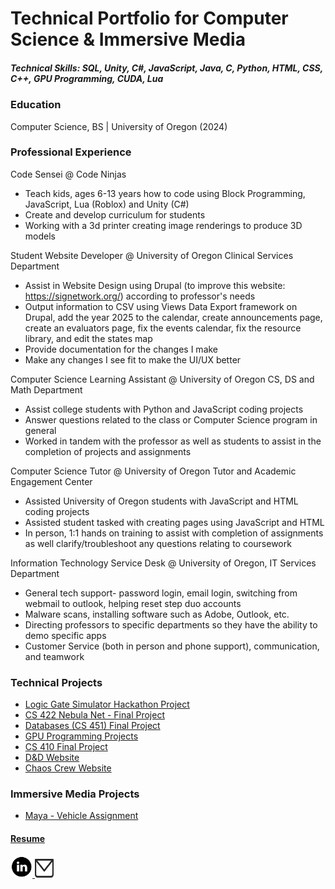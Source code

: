 # Technical Portfolio for Computer Science & Immersive Media 

##### Technical Skills: SQL, Unity, C#, JavaScript, Java, C, Python, HTML, CSS, C++, GPU Programming, CUDA, Lua

### Education
Computer Science, BS | University of Oregon (2024)

### Professional Experience
Code Sensei @ Code Ninjas
  - Teach kids, ages 6-13 years how to code using Block Programming, JavaScript, Lua (Roblox) and Unity (C#)
  - Create and develop curriculum for students
  - Working with a 3d printer creating image renderings to produce 3D models

Student Website Developer @ University of Oregon Clinical Services Department
  - Assist in Website Design using Drupal (to improve this website: https://signetwork.org/) according to professor's needs
  - Output information to CSV using Views Data Export framework on Drupal, add the year 2025 to the calendar, create announcements page, create an evaluators page, fix the events calendar, fix the resource library, and edit the states map
  - Provide documentation for the changes I make
  - Make any changes I see fit to make the UI/UX better

Computer Science Learning Assistant @ University of Oregon CS, DS and Math Department
  - Assist college students with Python and JavaScript coding projects
  - Answer questions related to the class or Computer Science program in general
  - Worked in tandem with the professor as well as students to assist in the completion of projects and assignments

Computer Science Tutor @ University of Oregon Tutor and Academic Engagement Center
  - Assisted University of Oregon students with JavaScript and HTML coding projects
  - Assisted student tasked with creating pages using JavaScript and HTML
  - In person, 1:1 hands on training to assist with completion of assignments as well clarify/troubleshoot any questions relating to coursework

Information Technology Service Desk @ University of Oregon, IT Services Department
  - General tech support- password login, email login, switching from webmail to outlook, helping reset step duo accounts
  - Malware scans, installing software such as Adobe, Outlook, etc.
  - Directing professors to specific departments so they have the ability to demo specific apps
  - Customer Service (both in person and phone support), communication, and teamwork

### Technical Projects
  - [Logic Gate Simulator Hackathon Project](https://b3lla-gam3s.itch.io/logic-gate-simulator)
  - [CS 422 Nebula Net - Final Project](https://www.nebulanet.net/)
  - [Databases (CS 451) Final Project](https://github.com/b3lla-c0rtez/Bella-s-Projects/tree/main/CS%20Classes%20at%20UO/CS%20451/Final%20Project)
  - [GPU Programming Projects](https://github.com/b3lla-c0rtez/Bella-s-Projects/tree/main/CS%20Classes%20at%20UO/CS%20399)
  - [CS 410 Final Project](https://github.com/CriticalSquirrel93/Final_Project_CS_410)
  - [D&D Website](https://theoutcastguild.wixsite.com/theoutcastguild)
  - [Chaos Crew Website](https://b3lla-gam3s.github.io/chaoscrew/)

### Immersive Media Projects
  - [Maya - Vehicle Assignment](https://github.com/b3lla-c0rtez/JCOM-669/tree/main/Vehicle%20Assignment)
  
#### [Resume](assets/img/Isabella_Cortez_Resume.pdf)

<a href = "https://www.linkedin.com/in/isabella-cortez-3499531a3/"> <img src = "assets/img/LinkedIn_Logo.png" alt = "LinkedIn Profile" width = "35" height = "35"> 
<a href = "mailto:icortez0306@gmail.com"> <img src = "assets/img/email_icon.png" alt = "Email" width = "30" height = "30">
